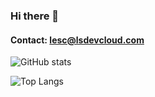 ### Hi there 👋

#### Contact: lesc@lsdevcloud.com

![GitHub stats](https://github-readme-stats.vercel.app/api?username=lsdevcloud&show_icons=true&theme=radical)

![Top Langs](https://github-readme-stats.vercel.app/api/top-langs/?username=lsdevcloud&langs_count=8&theme=radical&hide=c)
